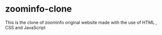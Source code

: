 # zoominfo-clone
This is the clone of zoominfo original website made with the use of HTML , CSS and JavaScript 
